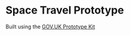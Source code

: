 # Space Travel Prototype

Built using the [GOV.UK Prototype Kit](https://govuk-prototype-kit.herokuapp.com/docs)

